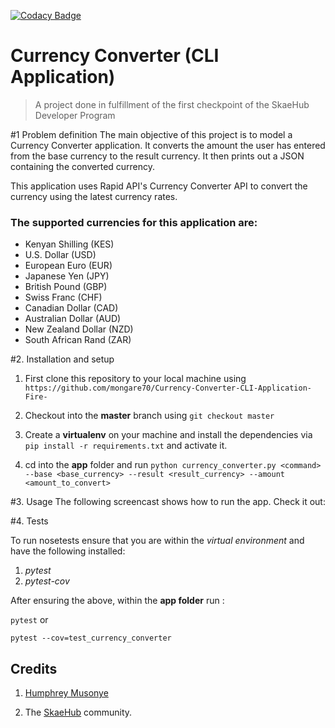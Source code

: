 [![Codacy Badge](https://app.codacy.com/project/badge/Grade/ad4992c5d10b445fb9bb0f35fa10424d)](https://www.codacy.com/gh/mongare70/Currency-Converter-CLI-Application-Fire-/dashboard?utm_source=github.com&amp;utm_medium=referral&amp;utm_content=mongare70/Currency-Converter-CLI-Application-Fire-&amp;utm_campaign=Badge_Grade)

# Currency Converter (CLI Application)
>A project done in fulfillment of the first checkpoint of the SkaeHub Developer Program

#1 Problem definition
The main objective of this project is to model a Currency Converter application. 
It converts the amount the user has entered from the base currency to the result currency.
It then prints out a JSON containing the converted currency.

This application uses Rapid API's Currency Converter API 
to convert the currency using the latest currency rates.
  
### The supported currencies for this application are:
* Kenyan Shilling (KES)
* U.S. Dollar (USD)
* European Euro (EUR)
* Japanese Yen (JPY)
* British Pound (GBP)
* Swiss Franc (CHF)
* Canadian Dollar (CAD)
* Australian Dollar (AUD)
* New Zealand Dollar (NZD)
* South African Rand (ZAR)

#2. Installation and setup

1. First clone this repository to your local machine using `https://github.com/mongare70/Currency-Converter-CLI-Application-Fire-`

2. Checkout into the **master** branch using `git checkout master`

3. Create a **virtualenv** on your machine and install the dependencies via `pip install -r requirements.txt` and activate it.

4. cd into the **app** folder and run `python currency_converter.py <command> --base <base_currency> --result <result_currency> --amount <amount_to_convert>`

#3. Usage
The following screencast shows how to run the app. Check it out:



#4. Tests

To run nosetests ensure that you are within the *virtual environment* and have the following installed:

1. *pytest*
2. *pytest-cov*

After ensuring the above, within the **app folder** run :

`pytest` or

`pytest --cov=test_currency_converter`

## Credits

1. [Humphrey Musonye](https://github.com/hmusonye)

2. The [SkaeHub](https://skaehub.com/) community.

